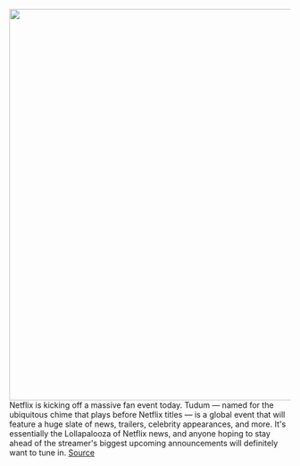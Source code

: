 <img src='https://cdn.vox-cdn.com/thumbor/yNClk5V06xGyVGFtnKf7tcvGQTM=/0x0:2876x1538/1200x800/filters:focal(1208x539:1668x999)/cdn.vox-cdn.com/uploads/chorus_image/image/69907150/Screen_Shot_2021_09_23_at_1.40.26_PM.0.png' width='700px' /><br/>
Netflix is kicking off a massive fan event today. Tudum — named for the ubiquitous chime that plays before Netflix titles — is a global event that will feature a huge slate of news, trailers, celebrity appearances, and more. It's essentially the Lollapalooza of Netflix news, and anyone hoping to stay ahead of the streamer's biggest upcoming announcements will definitely want to tune in.
<a href='https://www.theverge.com/2021/9/25/22690499/netflix-tudum-how-to-watch-witcher-cowboy-bebop-stranger-things'> Source <a/>